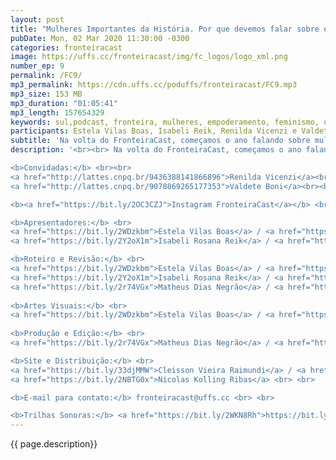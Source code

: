 ```yaml
---
layout: post
title: "Mulheres Importantes da História. Por que devemos falar sobre elas?"
pubDate: Mon, 02 Mar 2020 11:30:00 -0300
categories: fronteiracast
image: https://uffs.cc/fronteiracast/img/fc_logos/logo_xml.png
number_ep: 9
permalink: /FC9/ 
mp3_permalink: https://cdn.uffs.cc/poduffs/fronteiracast/FC9.mp3
mp3_size: 153 MB
mp3_duration: "01:05:41"
mp3_length: 157654329
keywords: sul,podcast, fronteira, mulheres, empoderamento, feminismo, universidade, igualdade, historia, importante, relevantes, feitos
participants: Estela Vilas Boas, Isabeli Reik, Renilda Vicenzi e Valdete Boni
subtitle: 'Na volta do FronteiraCast, começamos o ano falando sobre mulheres importantes na historia e o porquê temos que falar sobre elas, seus feitos e a sua relevancia para que a luta pelos direitos das mulheres continue.'
description: '<br><br> Na volta do FronteiraCast, começamos o ano falando sobre mulheres importantes na historia e o porquê temos que falar sobre elas, seus feitos e a sua relevancia para que a luta pelos direitos das mulheres continue. Nós iniciamos essa programação especial com a professora Renilda Vicenzi que é historiadora e tem como linha de pesquisa a relação de trabalho e escravidão e colonização. E também a professora Valdete Boni, que é sociologa e tem como linha de pesquisa as mulheres do campo e sua luta.<br><br>

<b>Convidadas:</b> <br><br>
<a href="http://lattes.cnpq.br/9436388141866896">Renilda Vicenzi</a><br><br>
<a href="http://lattes.cnpq.br/9078869265177353">Valdete Boni</a><br><br>

<b><a href="https://bit.ly/2OC3CZJ">Instagram FronteiraCast</a></b> <br> <br>

<b>Apresentadores:</b> <br>
<a href="https://bit.ly/2WDzkbm">Estela Vilas Boas</a> / <a href="https://bit.ly/2NK7aaK">Instagram</a> <br>
<a href="https://bit.ly/2Y2oX1m">Isabeli Rosana Reik</a> / <a href="https://bit.ly/35QCxHX">Instagram</a> <br> <br>

<b>Roteiro e Revisão:</b> <br>
<a href="https://bit.ly/2WDzkbm">Estela Vilas Boas</a> / <a href="https://bit.ly/2NK7aaK">Instagram</a> <br>
<a href="https://bit.ly/2Y2oX1m">Isabeli Rosana Reik</a> / <a href="https://bit.ly/35QCxHX">Instagram</a> <br>
<a href="https://bit.ly/2r74VGx">Matheus Dias Negrão</a> / <a href="https://bit.ly/2rEOrG8">Instagram</a><br> <br>
 
<b>Artes Visuais:</b> <br>
<a href="https://bit.ly/2WDzkbm">Estela Vilas Boas</a> / <a href="https://bit.ly/2NK7aaK">Instagram</a> <br> <br> 
 
<b>Produção e Edição:</b> <br> 
<a href="https://bit.ly/2r74VGx">Matheus Dias Negrão</a> / <a href="https://bit.ly/2rEOrG8">Instagram</a><br> <br>

<b>Site e Distribuição:</b> <br>
<a href="https://bit.ly/33djMMW">Cleisson Vieira Raimundi</a> / <a href="https://bit.ly/37U5J2s">Instagram</a> <br> 
<a href="https://bit.ly/2NBTG0x">Nicolas Kolling Ribas</a> <br> <br>

<b>E-mail para contato:</b> fronteiracast@uffs.cc <br> <br>

<b>Trilhas Sonoras:</b> <a href="https://bit.ly/2WKN8Rh">https://bit.ly/2WKN8Rh</a> e <a href="https://bit.ly/36BUyer">https://bit.ly/36BUyer</a> '
---
```


{{ page.description}}
